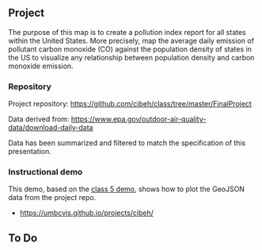 ## Project

The purpose of this map is to create a pollution index report for all states within the United States. More precisely, map the average daily emission of pollutant carbon monoxide (CO) against the population density of states in the US to visualize any relationship between population density and carbon monoxide emission.

### Repository

Project repository: https://github.com/cibeh/class/tree/master/FinalProject

Data derived from: https://www.epa.gov/outdoor-air-quality-data/download-daily-data

Data has been summarized and filtered to match the specification of this presentation.

### Instructional demo

This demo, based on the [class 5 demo](https://umbcvis.github.io/classes/class-05), shows how to plot the GeoJSON data from the project repo.

*  https://umbcvis.github.io/projects/cibeh/

## To Do
